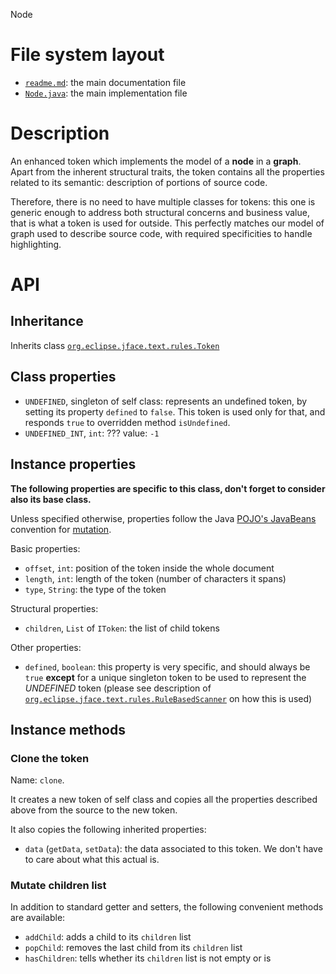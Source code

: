 Node





# File system layout

- [`readme.md`](./readme.md): the main documentation file
- [`Node.java`](./Node.java): the main implementation file





# Description

An enhanced token which implements the model of a __node__ in a __graph__. Apart from the inherent structural traits, the token contains all the properties related to its semantic: description of portions of source code.

Therefore, there is no need to have multiple classes for tokens: this one is generic enough to address both structural concerns and business value, that is what a token is used for outside. This perfectly matches our model of graph used to describe source code, with required specificities to handle highlighting.




# API

## Inheritance

Inherits class [`org.eclipse.jface.text.rules.Token`](http://help.eclipse.org/index.jsp?topic=%2Forg.eclipse.platform.doc.isv%2Freference%2Fapi%2Forg%2Feclipse%2Fjface%2Ftext%2Frules%2FToken.html)



## Class properties

- `UNDEFINED`, singleton of self class: represents an undefined token, by setting its property `defined` to `false`. This token is used only for that, and responds `true` to overridden method `isUndefined`.
- `UNDEFINED_INT`, `int`: ??? value: `-1`



## Instance properties

__The following properties are specific to this class, don't forget to consider also its base class.__

Unless specified otherwise, properties follow the Java [POJO's JavaBeans](https://en.wikipedia.org/wiki/Plain_Old_Java_Object#JavaBeans) convention for [mutation](https://en.wikipedia.org/wiki/Mutator_method).

Basic properties: 

- `offset`, `int`: position of the token inside the whole document
- `length`, `int`: length of the token (number of characters it spans)
- `type`, `String`: the type of the token

Structural properties: 

- `children`, `List` of `IToken`: the list of child tokens

Other properties: 

- `defined`, `boolean`: this property is very specific, and should always be `true` __except__ for a unique singleton token to be used to represent the _UNDEFINED_ token (please see description of [`org.eclipse.jface.text.rules.RuleBasedScanner`](help.eclipse.org/index.jsp?topic=%2Forg.eclipse.platform.doc.isv%2Freference%2Fapi%2Forg%2Feclipse%2Fjface%2Ftext%2Frules%2FRuleBasedScanner.html) on how this is used)



## Instance methods

### Clone the token

Name: `clone`.

It creates a new token of self class and copies all the properties described above from the source to the new token.

It also copies the following inherited properties: 

- `data` (`getData`, `setData`): the data associated to this token. We don't have to care about what this actual is.

### Mutate children list

In addition to standard getter and setters, the following convenient methods are available: 

- `addChild`: adds a child to its `children` list
- `popChild`: removes the last child from its `children` list
- `hasChildren`: tells whether its `children` list is not empty or is

